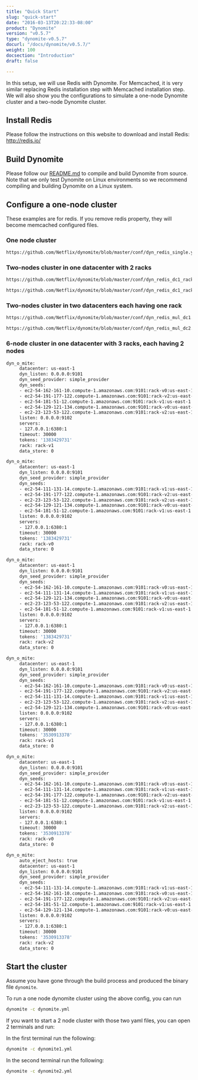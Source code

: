 ```yaml
---
title: "Quick Start"
slug: "quick-start"
date: "2016-03-13T20:22:33-08:00"
product: "Dynomite"
version: "v0.5.7"
type: "dynomite-v0.5.7"
docurl: "/docs/dynomite/v0.5.7/"
weight: 100
docsection: "Introduction"
draft: false

---
```


In this setup, we will use Redis with Dynomite. For Memcached, it is very similar replacing Redis installation step with Memcached installation step. We will also show you the configurations to simulate a one-node Dynomite cluster and a two-node Dynomite cluster.

## Install Redis

Please follow the instructions on this website to download and install Redis: http://redis.io/

## Build Dynomite

Please follow our [README.md](https://github.com/Netflix/dynomite/blob/master/README.md) to compile and build Dynomite from source. Note that we only test Dynomite on Linux environments so we recommend compiling and building Dynomite on a Linux system.

## Configure a one-node cluster

These examples are for redis. If you remove redis property, they will become memcached configured files.

### One node cluster

```bash
https://github.com/Netflix/dynomite/blob/master/conf/dyn_redis_single.yml  
```

### Two-nodes cluster in one datacenter with 2 racks

```bash
https://github.com/Netflix/dynomite/blob/master/conf/dyn_redis_dc1_rack1.yml

https://github.com/Netflix/dynomite/blob/master/conf/dyn_redis_dc1_rack2.yml
```

### Two-nodes cluster in two datacenters each having one rack

```bash
https://github.com/Netflix/dynomite/blob/master/conf/dyn_redis_mul_dc1.yml

https://github.com/Netflix/dynomite/blob/master/conf/dyn_redis_mul_dc2.yml
```

### 6-node cluster in one datacenter with 3 racks, each having 2 nodes

```bash
dyn_o_mite:
     datacenter: us-east-1
     dyn_listen: 0.0.0.0:9101
     dyn_seed_provider: simple_provider
     dyn_seeds:
     - ec2-54-162-161-10.compute-1.amazonaws.com:9101:rack-v0:us-east-1:1383429731
     - ec2-54-191-177-122.compute-1.amazonaws.com:9101:rack-v2:us-east-1:1383429731
     - ec2-54-181-51-12.compute-1.amazonaws.com:9101:rack-v1:us-east-1:3530913378
     - ec2-54-129-121-134.compute-1.amazonaws.com:9101:rack-v0:us-east-1:3530913378
     - ec2-23-123-53-122.compute-1.amazonaws.com:9101:rack-v2:us-east-1:3530913378
     listen: 0.0.0.0:9102
     servers:
     - 127.0.0.1:6380:1
     timeout: 30000
     tokens: '1383429731'
     rack: rack-v1
     data_store: 0
```

```bash
dyn_o_mite:
     datacenter: us-east-1
     dyn_listen: 0.0.0.0:9101
     dyn_seed_provider: simple_provider
     dyn_seeds:
     - ec2-54-111-131-14.compute-1.amazonaws.com:9101:rack-v1:us-east-1:1383429731
     - ec2-54-191-177-122.compute-1.amazonaws.com:9101:rack-v2:us-east-1:1383429731
     - ec2-23-123-53-122.compute-1.amazonaws.com:9101:rack-v2:us-east-1:3530913378
     - ec2-54-129-121-134.compute-1.amazonaws.com:9101:rack-v0:us-east-1:3530913378
     - ec2-54-181-51-12.compute-1.amazonaws.com:9101:rack-v1:us-east-1:3530913378
     listen: 0.0.0.0:9102
     servers:
     - 127.0.0.1:6380:1
     timeout: 30000
     tokens: '1383429731'
     rack: rack-v0
     data_store: 0
```

```bash
dyn_o_mite:
     datacenter: us-east-1
     dyn_listen: 0.0.0.0:9101
     dyn_seed_provider: simple_provider
     dyn_seeds:
     - ec2-54-162-161-10.compute-1.amazonaws.com:9101:rack-v0:us-east-1:1383429731
     - ec2-54-111-131-14.compute-1.amazonaws.com:9101:rack-v1:us-east-1:1383429731
     - ec2-54-129-121-134.compute-1.amazonaws.com:9101:rack-v0:us-east-1:3530913378
     - ec2-23-123-53-122.compute-1.amazonaws.com:9101:rack-v2:us-east-1:3530913378
     - ec2-54-181-51-12.compute-1.amazonaws.com:9101:rack-v1:us-east-1:3530913378
     listen: 0.0.0.0:9102
     servers:
     - 127.0.0.1:6380:1
     timeout: 30000
     tokens: '1383429731'
     rack: rack-v2
     data_store: 0
```

```bash
dyn_o_mite:
     datacenter: us-east-1
     dyn_listen: 0.0.0.0:9101
     dyn_seed_provider: simple_provider
     dyn_seeds:
     - ec2-54-162-161-10.compute-1.amazonaws.com:9101:rack-v0:us-east-1:1383429731
     - ec2-54-191-177-122.compute-1.amazonaws.com:9101:rack-v2:us-east-1:1383429731
     - ec2-54-111-131-14.compute-1.amazonaws.com:9101:rack-v1:us-east-1:1383429731
     - ec2-23-123-53-122.compute-1.amazonaws.com:9101:rack-v2:us-east-1:3530913378
     - ec2-54-129-121-134.compute-1.amazonaws.com:9101:rack-v0:us-east-1:3530913378
     listen: 0.0.0.0:9102
     servers:
     - 127.0.0.1:6380:1
     timeout: 30000
     tokens: '3530913378'
     rack: rack-v1
     data_store: 0
```

```bash
dyn_o_mite:
     datacenter: us-east-1
     dyn_listen: 0.0.0.0:9101
     dyn_seed_provider: simple_provider
     dyn_seeds:
     - ec2-54-162-161-10.compute-1.amazonaws.com:9101:rack-v0:us-east-1:1383429731
     - ec2-54-111-131-14.compute-1.amazonaws.com:9101:rack-v1:us-east-1:1383429731
     - ec2-54-191-177-122.compute-1.amazonaws.com:9101:rack-v2:us-east-1:1383429731
     - ec2-54-181-51-12.compute-1.amazonaws.com:9101:rack-v1:us-east-1:3530913378
     - ec2-23-123-53-122.compute-1.amazonaws.com:9101:rack-v2:us-east-1:3530913378
     listen: 0.0.0.0:9102
     servers:
     - 127.0.0.1:6380:1
     timeout: 30000
     tokens: '3530913378'
     rack: rack-v0
     data_store: 0
```

```bash
dyn_o_mite:
     auto_eject_hosts: true
     datacenter: us-east-1
     dyn_listen: 0.0.0.0:9101
     dyn_seed_provider: simple_provider
     dyn_seeds:
     - ec2-54-111-131-14.compute-1.amazonaws.com:9101:rack-v1:us-east-1:1383429731
     - ec2-54-162-161-10.compute-1.amazonaws.com:9101:rack-v0:us-east-1:1383429731
     - ec2-54-191-177-122.compute-1.amazonaws.com:9101:rack-v2:us-east-1:1383429731
     - ec2-54-181-51-12.compute-1.amazonaws.com:9101:rack-v1:us-east-1:3530913378
     - ec2-54-129-121-134.compute-1.amazonaws.com:9101:rack-v0:us-east-1:3530913378
     listen: 0.0.0.0:9102
     servers:
     - 127.0.0.1:6380:1
     timeout: 30000
     tokens: '3530913378'
     rack: rack-v2
     data_store: 0
```

## Start the cluster

Assume you have gone through the build process and produced the binary file `dynomite`.

To run a one node dynomite cluster using the above config, you can run 

```bash
dynomite -c dynomite.yml
```

If you want to start a 2 node cluster with those two yaml files, you can open 2 terminals and run:
 
In the first terminal run the following:

```bash
dynomite -c dynomite1.yml
```

In the second terminal run the following:

```bash
dynomite -c dynomite2.yml
```
